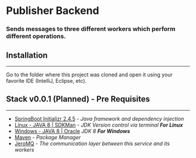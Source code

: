 # Publisher Backend

### Sends messages to three different workers which perform different operations.

## Installation
---

Go to the folder where this project was cloned and open it using your favorite IDE (IntelliJ, Eclipse, etc).

## Stack v0.0.1 (Planned) - Pre Requisites
---

- [SpringBoot Initializr 2.4.5](https://start.spring.io/) - _Java framework and dependency injection_
- [Linux - JAVA 8 | SDKMan](https://sdkman.io/install) - _JDK Version control via terminal **For Linux**_
- [Windows - JAVA 8 | Oracle](https://www.oracle.com/br/java/technologies/javase/javase-jdk8-downloads.html) _JDK 8 **For Windows**_
- [Maven](https://maven.apache.org/download.cgi) - _Package Manager_
- [JeroMQ](https://zeromq.org/download/?language=java&library=jeromq#) - _The communication layer between this service and its workers_